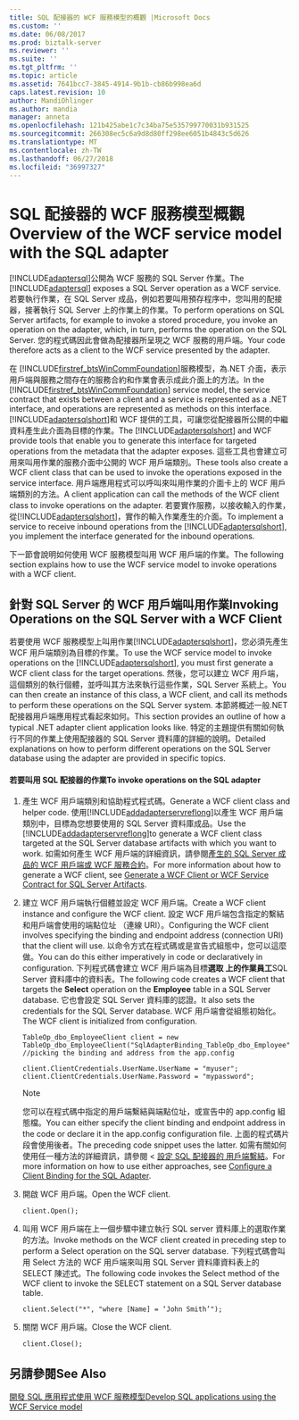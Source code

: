```yaml
---
title: SQL 配接器的 WCF 服務模型的概觀 |Microsoft Docs
ms.custom: ''
ms.date: 06/08/2017
ms.prod: biztalk-server
ms.reviewer: ''
ms.suite: ''
ms.tgt_pltfrm: ''
ms.topic: article
ms.assetid: 7641bcc7-3845-4914-9b1b-cb86b998ea6d
caps.latest.revision: 10
author: MandiOhlinger
ms.author: mandia
manager: anneta
ms.openlocfilehash: 121b425abe1c7c34ba75e535799770031b931525
ms.sourcegitcommit: 266308ec5c6a9d8d80ff298ee6051b4843c5d626
ms.translationtype: MT
ms.contentlocale: zh-TW
ms.lasthandoff: 06/27/2018
ms.locfileid: "36997327"
---
```

# <a name="overview-of-the-wcf-service-model-with-the-sql-adapter"></a><span data-ttu-id="7c82f-102">SQL 配接器的 WCF 服務模型概觀</span><span class="sxs-lookup"><span data-stu-id="7c82f-102">Overview of the WCF service model with the SQL adapter</span></span>
<span data-ttu-id="7c82f-103">[!INCLUDE[adaptersql](../../includes/adaptersql-md.md)]公開為 WCF 服務的 SQL Server 作業。</span><span class="sxs-lookup"><span data-stu-id="7c82f-103">The [!INCLUDE[adaptersql](../../includes/adaptersql-md.md)] exposes a SQL Server operation as a WCF service.</span></span> <span data-ttu-id="7c82f-104">若要執行作業，在 SQL Server 成品，例如若要叫用預存程序中，您叫用的配接器，接著執行 SQL Server 上的作業上的作業。</span><span class="sxs-lookup"><span data-stu-id="7c82f-104">To perform operations on SQL Server artifacts, for example to invoke a stored procedure, you invoke an operation on the adapter, which, in turn, performs the operation on the SQL Server.</span></span> <span data-ttu-id="7c82f-105">您的程式碼因此會做為配接器所呈現之 WCF 服務的用戶端。</span><span class="sxs-lookup"><span data-stu-id="7c82f-105">Your code therefore acts as a client to the WCF service presented by the adapter.</span></span>  
  
 <span data-ttu-id="7c82f-106">在 [!INCLUDE[firstref_btsWinCommFoundation](../../includes/firstref-btswincommfoundation-md.md)]服務模型，為.NET 介面，表示用戶端與服務之間存在的服務合約和作業會表示成此介面上的方法。</span><span class="sxs-lookup"><span data-stu-id="7c82f-106">In the [!INCLUDE[firstref_btsWinCommFoundation](../../includes/firstref-btswincommfoundation-md.md)] service model, the service contract that exists between a client and a service is represented as a .NET interface, and operations are represented as methods on this interface.</span></span> <span data-ttu-id="7c82f-107">[!INCLUDE[adaptersqlshort](../../includes/adaptersqlshort-md.md)]和 WCF 提供的工具，可讓您從配接器所公開的中繼資料產生此介面為目標的作業。</span><span class="sxs-lookup"><span data-stu-id="7c82f-107">The [!INCLUDE[adaptersqlshort](../../includes/adaptersqlshort-md.md)] and WCF provide tools that enable you to generate this interface for targeted operations from the metadata that the adapter exposes.</span></span> <span data-ttu-id="7c82f-108">這些工具也會建立可用來叫用作業的服務介面中公開的 WCF 用戶端類別。</span><span class="sxs-lookup"><span data-stu-id="7c82f-108">These tools also create a WCF client class that can be used to invoke the operations exposed in the service interface.</span></span> <span data-ttu-id="7c82f-109">用戶端應用程式可以呼叫來叫用作業的介面卡上的 WCF 用戶端類別的方法。</span><span class="sxs-lookup"><span data-stu-id="7c82f-109">A client application can call the methods of the WCF client class to invoke operations on the adapter.</span></span> <span data-ttu-id="7c82f-110">若要實作服務，以接收輸入的作業，從[!INCLUDE[adaptersqlshort](../../includes/adaptersqlshort-md.md)]，實作的輸入作業產生的介面。</span><span class="sxs-lookup"><span data-stu-id="7c82f-110">To implement a service to receive inbound operations from the [!INCLUDE[adaptersqlshort](../../includes/adaptersqlshort-md.md)], you implement the interface generated for the inbound operations.</span></span>  
  
 <span data-ttu-id="7c82f-111">下一節會說明如何使用 WCF 服務模型叫用 WCF 用戶端的作業。</span><span class="sxs-lookup"><span data-stu-id="7c82f-111">The following section explains how to use the WCF service model to invoke operations with a WCF client.</span></span>  
  
## <a name="invoking-operations-on-the-sql-server-with-a-wcf-client"></a><span data-ttu-id="7c82f-112">針對 SQL Server 的 WCF 用戶端叫用作業</span><span class="sxs-lookup"><span data-stu-id="7c82f-112">Invoking Operations on the SQL Server with a WCF Client</span></span>  
 <span data-ttu-id="7c82f-113">若要使用 WCF 服務模型上叫用作業[!INCLUDE[adaptersqlshort](../../includes/adaptersqlshort-md.md)]，您必須先產生 WCF 用戶端類別為目標的作業。</span><span class="sxs-lookup"><span data-stu-id="7c82f-113">To use the WCF service model to invoke operations on the [!INCLUDE[adaptersqlshort](../../includes/adaptersqlshort-md.md)], you must first generate a WCF client class for the target operations.</span></span> <span data-ttu-id="7c82f-114">然後，您可以建立 WCF 用戶端，這個類別的執行個體，並呼叫其方法來執行這些作業，SQL Server 系統上。</span><span class="sxs-lookup"><span data-stu-id="7c82f-114">You can then create an instance of this class, a WCF client, and call its methods to perform these operations on the SQL Server system.</span></span> <span data-ttu-id="7c82f-115">本節將概述一般.NET 配接器用戶端應用程式看起來如何。</span><span class="sxs-lookup"><span data-stu-id="7c82f-115">This section provides an outline of how a typical .NET adapter client application looks like.</span></span> <span data-ttu-id="7c82f-116">特定的主題提供有關如何執行不同的作業上使用配接器的 SQL Server 資料庫的詳細的說明。</span><span class="sxs-lookup"><span data-stu-id="7c82f-116">Detailed explanations on how to perform different operations on the SQL Server database using the adapter are provided in specific topics.</span></span>  
  
#### <a name="to-invoke-operations-on-the-sql-adapter"></a><span data-ttu-id="7c82f-117">若要叫用 SQL 配接器的作業</span><span class="sxs-lookup"><span data-stu-id="7c82f-117">To invoke operations on the SQL adapter</span></span>  
  
1. <span data-ttu-id="7c82f-118">產生 WCF 用戶端類別和協助程式程式碼。</span><span class="sxs-lookup"><span data-stu-id="7c82f-118">Generate a WCF client class and helper code.</span></span> <span data-ttu-id="7c82f-119">使用[!INCLUDE[addadapterservreflong](../../includes/addadapterservreflong-md.md)]以產生 WCF 用戶端類別中，目標為您想要使用的 SQL Server 資料庫成品。</span><span class="sxs-lookup"><span data-stu-id="7c82f-119">Use the [!INCLUDE[addadapterservreflong](../../includes/addadapterservreflong-md.md)]to generate a WCF client class targeted at the SQL Server database artifacts with which you want to work.</span></span> <span data-ttu-id="7c82f-120">如需如何產生 WCF 用戶端的詳細資訊，請參閱[產生的 SQL Server 成品的 WCF 用戶端或 WCF 服務合約](../../adapters-and-accelerators/adapter-sql/generate-a-wcf-client-or-wcf-service-contract-for-sql-server-artifacts.md)。</span><span class="sxs-lookup"><span data-stu-id="7c82f-120">For more information about how to generate a WCF client, see [Generate a WCF Client or WCF Service Contract for SQL Server Artifacts](../../adapters-and-accelerators/adapter-sql/generate-a-wcf-client-or-wcf-service-contract-for-sql-server-artifacts.md).</span></span>  
  
2. <span data-ttu-id="7c82f-121">建立 WCF 用戶端執行個體並設定 WCF 用戶端。</span><span class="sxs-lookup"><span data-stu-id="7c82f-121">Create a WCF client instance and configure the WCF client.</span></span> <span data-ttu-id="7c82f-122">設定 WCF 用戶端包含指定的繫結和用戶端會使用的端點位址 （連線 URI）。</span><span class="sxs-lookup"><span data-stu-id="7c82f-122">Configuring the WCF client involves specifying the binding and endpoint address (connection URI) that the client will use.</span></span> <span data-ttu-id="7c82f-123">以命令方式在程式碼或是宣告式組態中，您可以這麼做。</span><span class="sxs-lookup"><span data-stu-id="7c82f-123">You can do this either imperatively in code or declaratively in configuration.</span></span> <span data-ttu-id="7c82f-124">下列程式碼會建立 WCF 用戶端為目標**選取 **上的作業**員工**SQL Server 資料庫中的資料表。</span><span class="sxs-lookup"><span data-stu-id="7c82f-124">The following code creates a WCF client that targets the **Select** operation on the **Employee** table in a SQL Server database.</span></span> <span data-ttu-id="7c82f-125">它也會設定 SQL Server 資料庫的認證。</span><span class="sxs-lookup"><span data-stu-id="7c82f-125">It also sets the credentials for the SQL Server database.</span></span> <span data-ttu-id="7c82f-126">WCF 用戶端會從組態初始化。</span><span class="sxs-lookup"><span data-stu-id="7c82f-126">The WCF client is initialized from configuration.</span></span>  
  
   ```  
   TableOp_dbo_EmployeeClient client = new TableOp_dbo_EmployeeClient("SqlAdapterBinding_TableOp_dbo_Employee"); //picking the binding and address from the app.config  
  
   client.ClientCredentials.UserName.UserName = "myuser";  
   client.ClientCredentials.UserName.Password = "mypassword";  
   ```  
  
   > [!NOTE]
   >  <span data-ttu-id="7c82f-127">您可以在程式碼中指定的用戶端繫結與端點位址，或宣告中的 app.config 組態檔。</span><span class="sxs-lookup"><span data-stu-id="7c82f-127">You can either specify the client binding and endpoint address in the code or declare it in the app.config configuration file.</span></span> <span data-ttu-id="7c82f-128">上面的程式碼片段會使用後者。</span><span class="sxs-lookup"><span data-stu-id="7c82f-128">The preceding code snippet uses the latter.</span></span> <span data-ttu-id="7c82f-129">如需有關如何使用任一種方法的詳細資訊，請參閱 <<c0> [ 設定 SQL 配接器的 用戶端繫結](../../adapters-and-accelerators/adapter-sql/configure-a-client-binding-for-the-sql-adapter.md)。</span><span class="sxs-lookup"><span data-stu-id="7c82f-129">For more information on how to use either approaches, see [Configure a Client Binding for the SQL Adapter](../../adapters-and-accelerators/adapter-sql/configure-a-client-binding-for-the-sql-adapter.md).</span></span>  
  
3. <span data-ttu-id="7c82f-130">開啟 WCF 用戶端。</span><span class="sxs-lookup"><span data-stu-id="7c82f-130">Open the WCF client.</span></span>  
  
   ```  
   client.Open();  
   ```  
  
4. <span data-ttu-id="7c82f-131">叫用 WCF 用戶端在上一個步驟中建立執行 SQL server 資料庫上的選取作業的方法。</span><span class="sxs-lookup"><span data-stu-id="7c82f-131">Invoke methods on the WCF client created in preceding step to perform a Select operation on the SQL server database.</span></span> <span data-ttu-id="7c82f-132">下列程式碼會叫用 Select 方法的 WCF 用戶端來叫用 SQL Server 資料庫資料表上的 SELECT 陳述式。</span><span class="sxs-lookup"><span data-stu-id="7c82f-132">The following code invokes the Select method of the WCF client to invoke the SELECT statement on a SQL Server database table.</span></span>  
  
   ```  
   client.Select("*", "where [Name] = ‘John Smith’");  
   ```  
  
5. <span data-ttu-id="7c82f-133">關閉 WCF 用戶端。</span><span class="sxs-lookup"><span data-stu-id="7c82f-133">Close the WCF client.</span></span>  
  
   ```  
   client.Close();  
   ```  
  
## <a name="see-also"></a><span data-ttu-id="7c82f-134">另請參閱</span><span class="sxs-lookup"><span data-stu-id="7c82f-134">See Also</span></span>  
[<span data-ttu-id="7c82f-135">開發 SQL 應用程式使用 WCF 服務模型</span><span class="sxs-lookup"><span data-stu-id="7c82f-135">Develop SQL applications using the WCF Service model</span></span>](../../adapters-and-accelerators/adapter-sql/develop-sql-applications-using-the-wcf-service-model.md)
